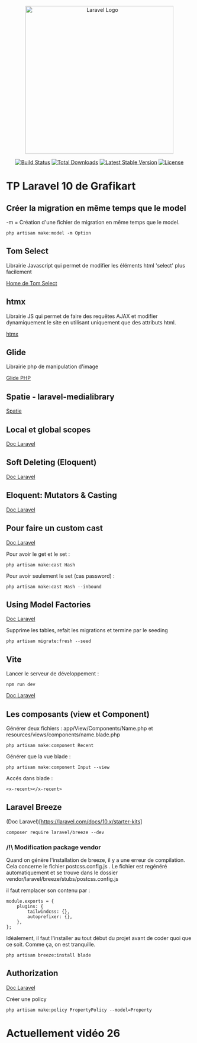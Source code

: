 <p align="center"><a href="https://laravel.com" target="_blank"><img src="https://raw.githubusercontent.com/laravel/art/master/logo-lockup/5%20SVG/2%20CMYK/1%20Full%20Color/laravel-logolockup-cmyk-red.svg" width="400" alt="Laravel Logo"></a></p>

<p align="center">
<a href="https://github.com/laravel/framework/actions"><img src="https://github.com/laravel/framework/workflows/tests/badge.svg" alt="Build Status"></a>
<a href="https://packagist.org/packages/laravel/framework"><img src="https://img.shields.io/packagist/dt/laravel/framework" alt="Total Downloads"></a>
<a href="https://packagist.org/packages/laravel/framework"><img src="https://img.shields.io/packagist/v/laravel/framework" alt="Latest Stable Version"></a>
<a href="https://packagist.org/packages/laravel/framework"><img src="https://img.shields.io/packagist/l/laravel/framework" alt="License"></a>
</p>

# TP Laravel 10 de Grafikart

## Créer la migration en même temps que le model

-m = Création d'une fichier de migration en même temps que le model.

```
php artisan make:model -m Option
```

## Tom Select

Librairie Javascript qui permet de modifier les éléments html 'select' plus facilement

[Home de Tom Select](https://tom-select.js.org)

## htmx

Librairie JS qui permet de faire des requêtes AJAX et modifier dynamiquement le site en utilisant uniquement que des attributs html.

[htmx](https://htmx.org/docs/)

## Glide

Librairie php de manipulation d'image

[Glide PHP](https://glide.thephpleague.com/)

## Spatie -  laravel-medialibrary

[Spatie](https://spatie.be/open-source)

## Local et global scopes

[Doc Laravel](https://laravel.com/docs/10.x/eloquent#query-scopes)

## Soft Deleting (Eloquent)

[Doc Laravel](https://laravel.com/docs/10.x/eloquent#soft-deleting)

## Eloquent: Mutators & Casting

[Doc Laravel](https://laravel.com/docs/10.x/eloquent-mutators)

## Pour faire un custom cast

[Doc Laravel](https://laravel.com/docs/10.x/eloquent-mutators#custom-casts)

Pour avoir le get et le set :

```
php artisan make:cast Hash
```

Pour avoir seulement le set (cas password) :

```
php artisan make:cast Hash --inbound
```

## Using Model Factories

[Doc Laravel](https://laravel.com/docs/10.x/seeding#using-model-factories)

 Supprime les tables, refait les migrations et termine par le seeding

```
php artisan migrate:fresh --seed
```

## Vite

Lancer le serveur de développement :

```
npm run dev
```

[Doc Laravel](https://laravel.com/docs/10.x/vite)

## Les composants (view et Component)

Générer deux fichiers : app/View/Components/Name.php et resources/views/components/name.blade.php

```
php artisan make:component Recent
```

Générer que la vue blade :

```
php artisan make:component Input --view
```

Accés dans blade :

```
<x-recent></x-recent>
```

## Laravel Breeze

(Doc Laravel)[https://laravel.com/docs/10.x/starter-kits]

```
composer require laravel/breeze --dev
```

### /!\ Modification package vendor

Quand on génère l'installation de breeze, il y a une erreur de compilation. Cela concerne le fichier postcss.config.js .
Le fichier est regénéré automatiquement et se trouve dans le dossier vendor/laravel/breeze/stubs/postcss.config.js

il faut remplacer son contenu par :

```
module.exports = {
    plugins: {
        tailwindcss: {},
        autoprefixer: {},
    },
};
```

Idéalement, il faut l'installer au tout début du projet avant de coder quoi que ce soit. Comme ça, on est tranquille.


```
php artisan breeze:install blade
```

## Authorization

[Doc Laravel](https://laravel.com/docs/10.x/authorization)

Créer une policy

```
php artisan make:policy PropertyPolicy --model=Property
```

# Actuellement vidéo 26




